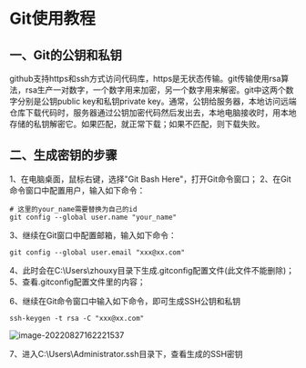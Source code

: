 # **Git使用教程**

## 一、Git的公钥和私钥

github支持https和ssh方式访问代码库，https是无状态传输。git传输使用rsa算法，rsa生产一对数字，一个数字用来加密，另一个数字用来解密。git中这两个数字分别是公钥public key和私钥private key。通常，公钥给服务器，本地访问远端仓库下载代码时，服务器通过公钥加密代码然后发出去，本地电脑接收时，用本地存储的私钥解密它。如果匹配，就正常下载；如果不匹配，则下载失败。


## 二、生成密钥的步骤

1、在电脑桌面，鼠标右键，选择"Git Bash Here"，打开Git命令窗口；
2、在Git命令窗口中配置用户，输入如下命令：

```shell
# 这里的your_name需要替换为自己的id
git config --global user.name "your_name"
```

3、继续在Git窗口中配置邮箱，输入如下命令：

```shell
git config --global user.email "xxx@xx.com"
```

4、此时会在C:\Users\zhouxy目录下生成.gitconfig配置文件(此文件不能删除)；
5、查看.gitconfig配置文件里的内容；

6、继续在Git命令窗口中输入如下命令，即可生成SSH公钥和私钥

```shell
ssh-keygen -t rsa -C "xxx@xx.com"
```

![image-20220827162221537](C:\Users\Administrator\AppData\Roaming\Typora\typora-user-images\image-20220827162221537.png)

7、进入C:\Users\Administrator.ssh目录下，查看生成的SSH密钥

